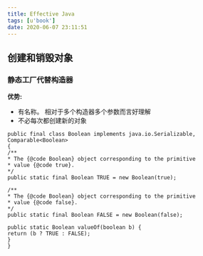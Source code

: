 ```yaml
---
title: Effective Java
tags: [u'book']
date: 2020-06-07 23:11:51
---
```


## 创建和销毁对象

### 静态工厂代替构造器

**优势:**

- 有名称。 相对于多个构造器多个参数而言好理解
- 不必每次都创建新的对象

```
public final class Boolean implements java.io.Serializable,
Comparable<Boolean>
{
/**
* The {@code Boolean} object corresponding to the primitive
* value {@code true}.
*/
public static final Boolean TRUE = new Boolean(true);

/**
* The {@code Boolean} object corresponding to the primitive
* value {@code false}.
*/
public static final Boolean FALSE = new Boolean(false);

public static Boolean valueOf(boolean b) {
return (b ? TRUE : FALSE);
}
}
```





